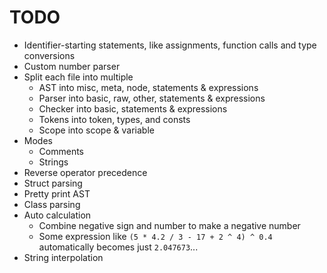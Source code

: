 # TODO
- Identifier-starting statements, like assignments, function calls and type conversions
- Custom number parser
- Split each file into multiple
    - AST into misc, meta, node, statements & expressions
    - Parser into basic, raw, other, statements & expressions
    - Checker into basic, statements & expressions
    - Tokens into token, types, and consts
    - Scope into scope & variable
- Modes
    - Comments
    - Strings
- Reverse operator precedence
- Struct parsing
- Pretty print AST
- Class parsing
- Auto calculation
    - Combine negative sign and number to make a negative number
    - Some expression like `(5 * 4.2 / 3 - 17 + 2 ^ 4) ^ 0.4` automatically becomes just `2.047673`...
- String interpolation